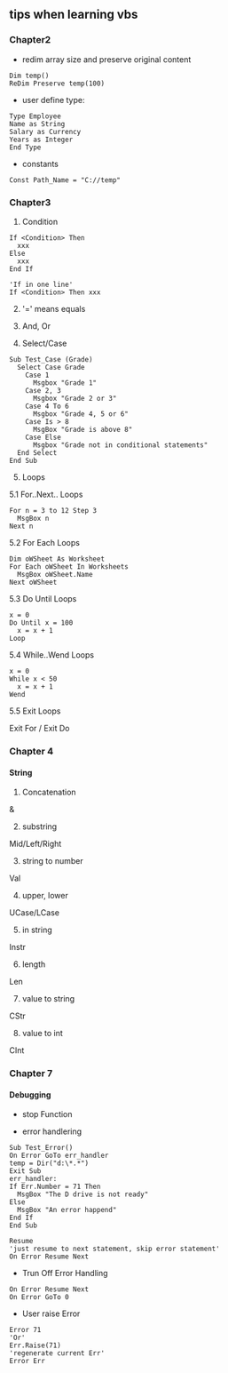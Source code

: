 ## tips when learning vbs

### Chapter2

* redim array size and preserve original content

```VB
Dim temp()
ReDim Preserve temp(100)
```

* user define type:

```VB
Type Employee
Name as String
Salary as Currency
Years as Integer
End Type
```

* constants
```VB
Const Path_Name = "C://temp"
```

### Chapter3

1. Condition

```VB
If <Condition> Then
  xxx
Else
  xxx
End If

'If in one line'
If <Condition> Then xxx
```

2. '=' means equals

3. And, Or

4. Select/Case
```VB
Sub Test_Case (Grade)
  Select Case Grade
    Case 1
      Msgbox "Grade 1"
    Case 2, 3
      Msgbox "Grade 2 or 3"
    Case 4 To 6
      Msgbox "Grade 4, 5 or 6"
    Case Is > 8
      MsgBox "Grade is above 8"
    Case Else
      Msgbox "Grade not in conditional statements"
  End Select
End Sub
```

5. Loops

5.1 For..Next.. Loops
```VB
For n = 3 to 12 Step 3
  MsgBox n
Next n
```

5.2 For Each Loops
```VB
Dim oWSheet As Worksheet
For Each oWSheet In Worksheets
  MsgBox oWSheet.Name
Next oWSheet
```

5.3 Do Until Loops
```VB
x = 0
Do Until x = 100
  x = x + 1
Loop
```

5.4 While..Wend Loops
```VB
x = 0
While x < 50
  x = x + 1
Wend
```
5.5 Exit Loops

Exit For / Exit Do

### Chapter 4
#### String

1. Concatenation

&

2. substring

Mid/Left/Right

3. string to number

Val

4. upper, lower

UCase/LCase

5. in string

Instr

6. length 

Len

7. value to string

CStr

8. value to int

CInt


### Chapter 7
#### Debugging


* stop Function

* error handlering

```VBS
Sub Test_Error()
On Error GoTo err_handler
temp = Dir("d:\*.*")
Exit Sub
err_handler:
If Err.Number = 71 Then
  MsgBox "The D drive is not ready"
Else
  MsgBox "An error happend"
End If
End Sub
```

```VBS
Resume
'just resume to next statement, skip error statement'
On Error Resume Next
```

* Trun Off Error Handling
```VBS
On Error Resume Next
On Error GoTo 0
```

* User raise Error
```VBS
Error 71
'Or'
Err.Raise(71)
'regenerate current Err'
Error Err
```

